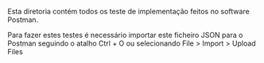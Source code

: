 Esta diretoria contém todos os teste de implementação feitos no software Postman.

Para fazer estes testes é necessário importar este ficheiro JSON para o Postman seguindo o atalho Ctrl + O ou
selecionando File > Import > Upload Files